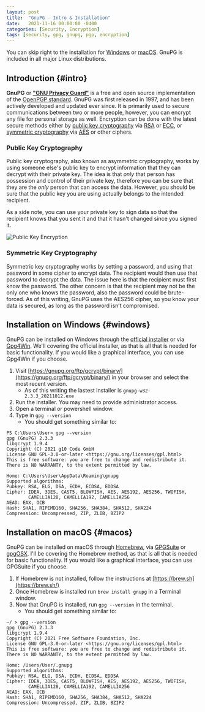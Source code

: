 ```yaml
---
layout: post
title:  "GnuPG - Intro & Installation"
date:   2021-11-16 00:00:00 -0400
categories: [Security, Encryption]
tags: [security, gpg, gnupg, pgp, encryption]
---
```

You can skip right to the installation for [Windows](#windows) or [macOS](#macos). GnuPG is included in all major Linux distributions.

## Introduction {#intro}
**GnuPG** or [**"GNU Privacy Guard"**](https://gnupg.org/) is a free and open source implementation of the [OpenPGP standard](https://www.ietf.org/rfc/rfc4880.txt). GnuPG was first released in 1997, and has been actively developed and updated ever since. It is primarily used to secure communications between two or more people, however, you can encrypt any file for personal storage as well. Encryption can be done with the latest secure methods either by [public key cryptography](https://en.wikipedia.org/wiki/Public-key_cryptography) via [RSA](https://en.wikipedia.org/wiki/RSA_(cryptosystem)) or [ECC](https://en.wikipedia.org/wiki/Elliptic-curve_cryptography), or [symmetric cryptography](https://en.wikipedia.org/wiki/Symmetric-key_algorithm) via [AES](https://en.wikipedia.org/wiki/Advanced_Encryption_Standard) or other ciphers. 

### Public Key Cryptography
Public key cryptography, also known as asymmetric cryptography, works by using someone else's public key to encrypt information that they can decrypt with their private key. The idea is that *only* that person has possession and control of their private key, therefore you can be sure that they are the *only* person that can access the data. However, you should be sure that the public key you are using actually belongs to the intended recipient.

As a side note, you can use your private key to sign data so that the recipient knows that you sent it and that it hasn't changed since you signed it.

![Public Key Encryption](/images/security/Public_key_encryption.png)

### Symmetric Key Cryptography
Symmetric key cryptography works by setting a password, and using that password in some cipher to encrypt data. The recipient would then use that password to decrypt the data. The issue here is that the recipient must first know the password. The other concern is that the recipient may not be the only one who knows the password, also the password could be brute-forced. As of this writing, GnuPG uses the AES256 cipher, so you know your data is secured, as long as the password isn’t compromised.

## Installation on Windows {#windows}
GnuPG can be installed on Windows through the [official installer](https://gnupg.org/ftp/gcrypt/binary/) or via [Gpg4Win](https://gpg4win.org/download.html). We'll covering the official installer, as that is all that is needed for basic functionality. If you would like a graphical interface, you can use Gpg4Win if you choose.

1. Visit [https://gnupg.org/ftp/gcrypt/binary/](https://gnupg.org/ftp/gcrypt/binary/) in your browser and select the most recent version.
    - As of this writing the lastest installer is `gnupg-w32-2.3.3_20211012.exe`
2. Run the installer. You may need to provide administrator access.
3. Open a terminal or powershell window.
4. Type in `gpg --version`
    - You should get something similar to:

```console
PS C:\Users\User> gpg --version
gpg (GnuPG) 2.3.3
libgcrypt 1.9.4
Copyright (C) 2021 g10 Code GmbH
License GNU GPL-3.0-or-later <https://gnu.org/licenses/gpl.html>
This is free software: you are free to change and redistribute it.
There is NO WARRANTY, to the extent permitted by law.

Home: C:\Users\User\AppData\Roaming\gnupg
Supported algorithms:
Pubkey: RSA, ELG, DSA, ECDH, ECDSA, EDDSA
Cipher: IDEA, 3DES, CAST5, BLOWFISH, AES, AES192, AES256, TWOFISH,
        CAMELLIA128, CAMELLIA192, CAMELLIA256
AEAD: EAX, OCB
Hash: SHA1, RIPEMD160, SHA256, SHA384, SHA512, SHA224
Compression: Uncompressed, ZIP, ZLIB, BZIP2
```

## Installation on macOS {#macos}
GnuPG can be installed on macOS through [Homebrew](https://brew.sh/), via [GPGSuite](https://gpgtools.org/) or [gpgOSX](https://sourceforge.net/p/gpgosx/docu/Download/). I'll be covering the Homebrew method, as that is all that is needed for basic functionality. If you would like a graphical interface, you can use GPGSuite if you choose.

1. If Homebrew is not installed, follow the instructions at [https://brew.sh](https://brew.sh/)
2. Once Homebrew is installed run `brew install gnupg` in a Terminal window.
3. Now that GnuPG is installed, run `gpg --version` in the terminal.
    - You should get something similar to:

```console
~/ > gpg --version
gpg (GnuPG) 2.3.3
libgcrypt 1.9.4
Copyright (C) 2021 Free Software Foundation, Inc.
License GNU GPL-3.0-or-later <https://gnu.org/licenses/gpl.html>
This is free software: you are free to change and redistribute it.
There is NO WARRANTY, to the extent permitted by law.

Home: /Users/User/.gnupg
Supported algorithms:
Pubkey: RSA, ELG, DSA, ECDH, ECDSA, EDDSA
Cipher: IDEA, 3DES, CAST5, BLOWFISH, AES, AES192, AES256, TWOFISH,
        CAMELLIA128, CAMELLIA192, CAMELLIA256
AEAD: EAX, OCB
Hash: SHA1, RIPEMD160, SHA256, SHA384, SHA512, SHA224
Compression: Uncompressed, ZIP, ZLIB, BZIP2
```